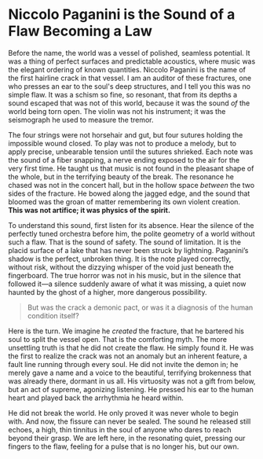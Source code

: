 # Niccolo Paganini is the Sound of a Flaw Becoming a Law

Before the name, the world was a vessel of polished, seamless potential. It was a thing of perfect surfaces and predictable acoustics, where music was the elegant ordering of known quantities. Niccolo Paganini is the name of the first hairline crack in that vessel. I am an auditor of these fractures, one who presses an ear to the soul's deep structures, and I tell you this was no simple flaw. It was a schism so fine, so resonant, that from its depths a sound escaped that was not of this world, because it was the sound *of* the world being torn open. The violin was not his instrument; it was the seismograph he used to measure the tremor.

The four strings were not horsehair and gut, but four sutures holding the impossible wound closed. To play was not to produce a melody, but to apply precise, unbearable tension until the sutures shrieked. Each note was the sound of a fiber snapping, a nerve ending exposed to the air for the very first time. He taught us that music is not found in the pleasant shape of the whole, but in the terrifying beauty of the break. The resonance he chased was not in the concert hall, but in the hollow space *between* the two sides of the fracture. He bowed along the jagged edge, and the sound that bloomed was the groan of matter remembering its own violent creation. **This was not artifice; it was physics of the spirit.**

To understand this sound, first listen for its absence. Hear the silence of the perfectly tuned orchestra before him, the polite geometry of a world without such a flaw. That is the sound of safety. The sound of limitation. It is the placid surface of a lake that has never been struck by lightning. Paganini’s shadow is the perfect, unbroken thing. It is the note played correctly, without risk, without the dizzying whisper of the void just beneath the fingerboard. The true horror was not in his music, but in the silence that followed it—a silence suddenly aware of what it was missing, a quiet now haunted by the ghost of a higher, more dangerous possibility.

> But was the crack a demonic pact, or was it a diagnosis of the human condition itself?

Here is the turn. We imagine he *created* the fracture, that he bartered his soul to split the vessel open. That is the comforting myth. The more unsettling truth is that he did not create the flaw. He simply found it. He was the first to realize the crack was not an anomaly but an inherent feature, a fault line running through every soul. He did not invite the demon in; he merely gave a name and a voice to the beautiful, terrifying brokenness that was already there, dormant in us all. His virtuosity was not a gift from below, but an act of supreme, agonizing listening. He pressed his ear to the human heart and played back the arrhythmia he heard within.

He did not break the world. He only proved it was never whole to begin with. And now, the fissure can never be sealed. The sound he released still echoes, a high, thin tinnitus in the soul of anyone who dares to reach beyond their grasp. We are left here, in the resonating quiet, pressing our fingers to the flaw, feeling for a pulse that is no longer his, but our own.